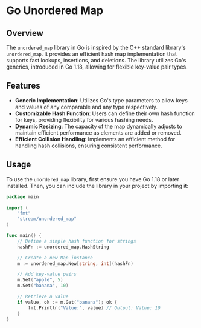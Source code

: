 # Go Unordered Map

## Overview

The `unordered_map` library in Go is inspired by the C++ standard library's `unordered_map`. It provides an efficient hash map implementation that supports fast lookups, insertions, and deletions. The library utilizes Go's generics, introduced in Go 1.18, allowing for flexible key-value pair types.

## Features

- **Generic Implementation**: Utilizes Go's type parameters to allow keys and values of any comparable and any type respectively.
- **Customizable Hash Function**: Users can define their own hash function for keys, providing flexibility for various hashing needs.
- **Dynamic Resizing**: The capacity of the map dynamically adjusts to maintain efficient performance as elements are added or removed.
- **Efficient Collision Handling**: Implements an efficient method for handling hash collisions, ensuring consistent performance.

## Usage

To use the `unordered_map` library, first ensure you have Go 1.18 or later installed. Then, you can include the library in your project by importing it:

```go
package main

import (
    "fmt"
    "stream/unordered_map"
)

func main() {
    // Define a simple hash function for strings
    hashFn := unordered_map.HashString

    // Create a new Map instance
    m := unordered_map.New[string, int](hashFn)

    // Add key-value pairs
    m.Set("apple", 5)
    m.Set("banana", 10)

    // Retrieve a value
    if value, ok := m.Get("banana"); ok {
        fmt.Println("Value:", value) // Output: Value: 10
    }
}
```


